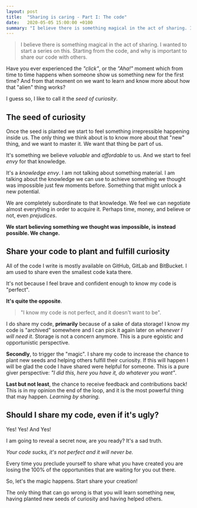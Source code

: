 ```yaml
---
layout: post
title:  "Sharing is caring - Part I: The code"
date:   2020-05-05 15:00:00 +0100
summary: "I believe there is something magical in the act of sharing. I wanted to start a series on this. Starting from the code, and why is important to share our code with others."
---
```


> I believe there is something magical in the act of sharing. I wanted to start a series on this. Starting from the code, and why is important to share our code with others.

<!--more-->

Have you ever experienced the _"click"_, or the _"Aha!"_ moment which from time to time happens when someone show us something new for the first time? And from that moment on we want to learn and know more about how that "alien" thing works?

I guess so, I like to call it the _seed of curiosity_.

## The seed of curiosity

Once the seed is planted we start to feel something irrepressible happening inside us. The only thing we think about is to know more about that "new" thing, and we want to master it. We want that thing be part of us.

It's something we believe _valuable_ and _affordable_ to us. And we start to feel _envy_ for that knowledge.

It's a _knowledge envy_. I am not talking about something material. I am talking about the knowledge we can use to achieve something we thought was impossible just few moments before. Something that might unlock a new potential.

We are completely subordinate to that knowledge. We feel we can negotiate almost everything in order to acquire it. Perhaps time, money, and believe or not, even _prejudices_.

**We start believing something we thought was impossible, is instead possible. We change.**

## Share your code to plant and fulfill curiosity

All of the code I write is mostly available on GitHub, GitLab and BitBucket. I am used to share even the smallest code kata there.

It's not because I feel brave and confident enough to know my code is "perfect".

**It's quite the opposite**.

> "I know my code is not perfect, and it doesn't want to be".

I do share my code, **primarily** because of a sake of data storage! I know my code is "archived" somewhere and I can pick it again later on _whenever I will need it_. Storage is not a concern anymore. This is a pure egoistic and opportunistic perspective.

**Secondly**, to trigger the "magic". I share my code to increase the chance to plant new seeds and helping others fulfill their curiosity. If this will happen I will be glad the code I have shared were helpful for someone. This is a pure giver perspective: _"I did this, here you have it, do whatever you want"_.

**Last but not least**, the chance to receive feedback and contributions back! This is in my opinion the end of the loop, and it is the most powerful thing that may happen. _Learning by sharing_.

## Should I share my code, even if it's ugly?

Yes! Yes! And Yes!

I am going to reveal a secret now, are you ready? It's a sad truth.

_Your code sucks, it's not perfect and it will never be._

Every time you preclude yourself to share what you have created you are losing the 100% of the opportunities that are waiting for you out there.

So, let's the magic happens. Start share your creation!

The only thing that can go wrong is that you will learn something new, having planted new seeds of curiosity and having helped others.
